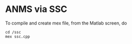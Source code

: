 # ANMS via SSC

To compile and create mex file, from the Matlab screen, do
```
cd /ssc
mex ssc.cpp
```
